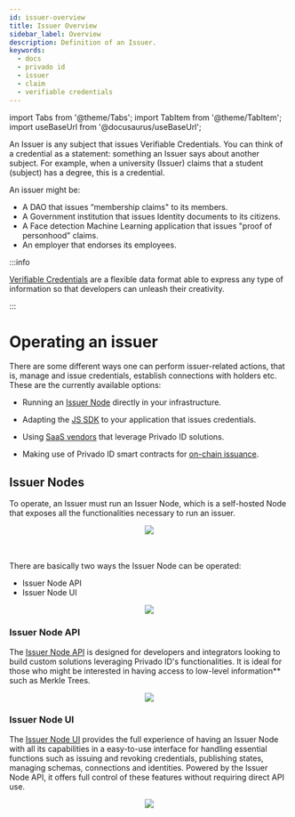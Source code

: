 ```yaml
---
id: issuer-overview
title: Issuer Overview
sidebar_label: Overview
description: Definition of an Issuer.
keywords:
  - docs
  - privado id
  - issuer
  - claim
  - verifiable credentials
---
```

import Tabs from '@theme/Tabs';
import TabItem from '@theme/TabItem';
import useBaseUrl from '@docusaurus/useBaseUrl';

An Issuer is any subject that issues Verifiable Credentials. You can think of a credential as a statement: something an Issuer says about another subject. For example, when a university (Issuer) claims that a student (subject) has a degree, this is a credential.

An issuer might be:

- A DAO that issues “membership claims" to its members.
- A Government institution that issues Identity documents to its citizens.
- A Face detection Machine Learning application that issues "proof of personhood" claims.
- An employer that endorses its employees.

:::info

[<ins>Verifiable Credentials</ins>](https://www.w3.org/TR/vc-data-model/) are a flexible data format able to express any type of information so that developers can unleash their creativity.

:::

# Operating an issuer

There are some different ways one can perform issuer-related actions, that is, manage and issue credentials, establish connections with holders etc. These are the currently available options:

- Running an [Issuer Node](/docs/issuer/issuer-core) directly in your infrastructure.


- Adapting the [JS SDK](/docs/js-sdk/js-sdk-overview.md) to your application that issues credentials.

- Using [SaaS vendors](https://marketplace.privado.id/ecosystem) that leverage Privado ID solutions.

- Making use of Privado ID smart contracts for [on-chain issuance](/docs/issuer/on-chain-issuer/on-chain-overview.md/).

## Issuer Nodes

To operate, an Issuer must run an Issuer Node, which is a self-hosted Node that exposes all the functionalities necessary to run an issuer.

<div align="center">
<img src= {useBaseUrl("img/issuer-intro.png")} align="center" />
</div>
<br></br>

There are basically two ways the Issuer Node can be operated:

- Issuer Node API
- Issuer Node UI

<div align="center">
<img src= {useBaseUrl("img/issuer-node-architecture.png")} align="center" />
</div>

### Issuer Node API

The [Issuer Node API](issuer-core.md) is designed for developers and integrators looking to build custom solutions leveraging Privado ID's functionalities. It is ideal for those who might be interested in having access to low-level information** such as Merkle Trees.

<div align="center">
<img src= {useBaseUrl("img/3001.png")} align="center" />
</div>

### Issuer Node UI

The [Issuer Node UI](issuer-node-ui.md) provides the full experience of having an Issuer Node with all its capabilities in a easy-to-use interface for handling essential functions such as issuing and revoking credentials, publishing states, managing schemas, connections and identities. Powered by the Issuer Node API, it offers full control of these features without requiring direct API use.

<div align="center">
<img src= {useBaseUrl("img/8088.png")} align="center" />
</div>


